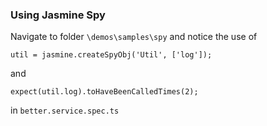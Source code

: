 ### Using Jasmine Spy

Navigate to folder `\demos\samples\spy` and notice the use of 

```
util = jasmine.createSpyObj('Util', ['log']);
```
and

```
expect(util.log).toHaveBeenCalledTimes(2);
```

in  `better.service.spec.ts`